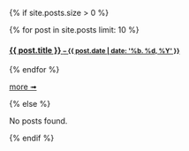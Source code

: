 {% if site.posts.size > 0 %}
  <div class="list-group">
    {% for post in site.posts limit: 10 %}
      <a href="{{ post.url }}" class="list-group-item">
        <h4 class="list-group-item-heading h6">{{ post.title }}
          <small class="text-muted"> &ndash;
            <time datetime="{{ post.date | date_to_xmlschema }}">{{ post.date | date: '%b. %d, %Y' }}</time>
          </small>
        </h4>
      </a>
    {% endfor %}
  </div>
  <p class="text-xs-right m-t-1 m-b-0"><a href="/blog/">more ➟</a></p>
{% else %}
  <p>No posts found.</p>
{% endif %}
